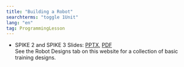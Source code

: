 ```yaml
---
title: "Building a Robot"
searchterms: "toggle 1Unit"
lang: "en"
tag: ProgrammingLesson
---
```

 <ul>
 <li class="ng-binding">SPIKE 2 and SPIKE 3 Slides:
 <a href="ProgrammingLessons/BuildingARobot.pptx">PPTX</a>,
 <a href="ProgrammingLessons/BuildingARobot.pdf">PDF</a>
<br>
See the Robot Designs tab on this website for a collection of basic training designs.
 </li>
 </ul>
